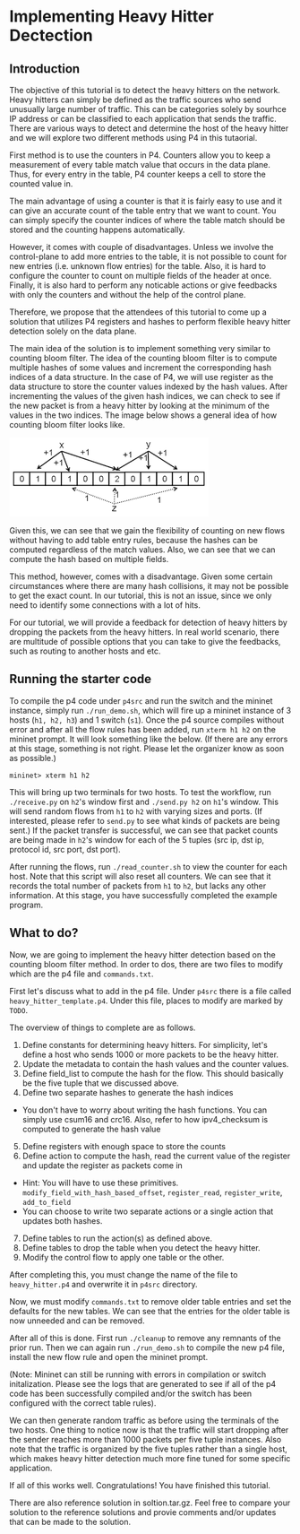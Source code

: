 # Implementing Heavy Hitter Dectection

## Introduction

The objective of this tutorial is to detect the heavy hitters on the network.
Heavy hitters can simply be defined as the traffic sources who send unusually large number of traffic. This can be categories solely by sourhce IP address or can be classified to each application that sends the traffic.
There are various ways to detect and determine the host of the heavy hitter and we will explore two different methods using P4 in this tutaorial.

First method is to use the counters in P4. Counters allow you to keep a measurement of every table match value that occurs in the data plane.
Thus, for every entry in the table, P4 counter keeps a cell to store the counted value in.

The main advantage of using a counter is that it is fairly easy to use and it can give an accurate count of the table entry that we want to count. You can simply specify the counter indices of where the table match should be stored and the counting happens automatically.

However, it comes with couple of disadvantages. Unless we involve the control-plane to add more entries to the table, it is not possible to count for new entries (i.e. unknown flow entries) for the table. Also, it is hard to configure the counter to count on multiple fields of the header at once. Finally, it is also hard to perform any noticable actions or give feedbacks with only the counters and without the help of the control plane.

Therefore, we propose that the attendees of this tutorial to come up a solution that utilizes P4 registers and hashes to perform flexible heavy hitter detection solely on the data plane.

The main idea of the solution is to implement something very similar to counting bloom filter. The idea of the counting bloom filter is to compute multiple hashes of some values and increment the corresponding hash indices of a data structure. In the case of P4, we will use register as the data structure to store the counter values indexed by the hash values. After incrementing the values of the given hash indices,
we can check to see if the new packet is from a heavy hitter by looking at the minimum of the values in the two indices. The image below shows a general idea of how counting bloom filter looks like.

![Alt text](images/counting_bloom_filter.png?raw=true "Counting Bloom Filter")

Given this, we can see that we gain the flexibility of counting on new flows without having to add table entry rules, because the hashes can be computed regardless of the match values. Also, we can see that we can compute the hash based on multiple fields.

This method, however, comes with a disadvantage. Given some certain circumstances where there are many hash collisions, it may not be possible to get the exact count. In our tutorial, this is not an issue, since we only need to identify some connections with a lot of hits.

For our tutorial, we will provide a feedback for detection of heavy hitters by dropping the packets from the heavy hitters. In real world scenario, there are multitude of possible options that you can take to give the feedbacks, such as routing to another hosts and etc.

## Running the starter code

To compile the p4 code under `p4src` and run the switch and the mininet instance, simply run `./run_demo.sh`, which will fire up a mininet instance of 3 hosts (`h1, h2, h3`) and 1 switch (`s1`).
Once the p4 source compiles without error and after all the flow rules has been added, run `xterm h1 h2` on the mininet prompt. It will look something like the below. (If there are any errors at this stage, something is not right. Please let the organizer know as soon as possible.)

```
mininet> xterm h1 h2
```

This will bring up two terminals for two hosts. To test the workflow, run `./receive.py` on `h2`'s window first and `./send.py h2` on `h1`'s window. This will send random flows from `h1` to `h2` with varying sizes and ports. (If interested, please refer to `send.py` to see what kinds of packets are being sent.) If the packet transfer is successful, we can see that packet counts are being made in `h2`'s window for each of the 5 tuples (src ip, dst ip, protocol id, src port, dst port).

After running the flows, run `./read_counter.sh` to view the counter for each host. Note that this script will also reset all counters. We can see that it records the total number of packets from `h1` to `h2`, but lacks any other information. At this stage, you have successfully completed the example program.

## What to do?

Now, we are going to implement the heavy hitter detection based on the counting bloom filter method. In order to dos, there are two files to modify which are the p4 file and `commands.txt`.

First let's discuss what to add in the p4 file. Under `p4src` there is a file called `heavy_hitter_template.p4`. Under this file, places to modify are marked by `TODO`.

The overview of things to complete are as follows.

1. Define constants for determining heavy hitters. For simplicity, let's define a host who sends 1000 or more packets to be the heavy hitter.
2. Update the metadata to contain the hash values and the counter values.
3. Define field_list to compute the hash for the flow. This should basically be the five tuple that we discussed above.
4. Define two separate hashes to generate the hash indices
  * You don't have to worry about writing the hash functions. You can simply use csum16 and crc16. Also, refer to how ipv4_checksum is computed to generate the hash value
5. Define registers with enough space to store the counts
6. Define action to compute the hash, read the current value of the register and update the register as packets come in
  * Hint: You will have to use these primitives. `modify_field_with_hash_based_offset`, `register_read`, `register_write`, `add_to_field`
  * You can choose to write two separate actions or a single action that updates both hashes.
7. Define tables to run the action(s) as defined above.
8. Define tables to drop the table when you detect the heavy hitter.
9. Modify the control flow to apply one table or the other.

After completing this, you must change the name of the file to `heavy_hitter.p4` and overwrite it in `p4src` directory.

Now, we must modify `commands.txt` to remove older table entries and set the defaults for the new tables. We can see that the entries for the older table is now unneeded and can be removed.

After all of this is done. First run `./cleanup` to remove any remnants of the prior run. Then we can again run `./run_demo.sh` to compile the new p4 file, install the new flow rule and open the mininet prompt.

(Note: Mininet can still be running with errors in compilation or switch initalization. Please see the logs that are generated to see if all of the p4 code has been successfully compiled and/or the switch has been configured with the correct table rules). 

We can then generate random traffic as before using the terminals of the two hosts. One thing to notice now is that the traffic will start dropping after the sender reaches more than 1000 packets per five tuple instances. Also note that the traffic is organized by the five tuples rather than a single host, which makes heavy hitter detection much more fine tuned for some specific application.

If all of this works well. Congratulations! You have finished this tutorial.

There are also reference solution in soltion.tar.gz. Feel free to compare your solution to the reference solutions and provie comments and/or updates that can be made to the solution.
